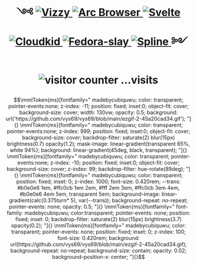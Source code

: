 <!-- # <p  align="center"> ༺  ![:vizzy: ](https://cdn.discordapp.com/emojis/855518015553929236.png?quality=lossless&size=48 ) ![:arcWhite:](https://i.imgur.com/in6Uqg3.png ) ![:svelte:](https://cdn.discordapp.com/emojis/764128238225195059.png?quality=lossless&size=48) ![:cloudkid:](https://i.imgur.com/LGnaTIz.png) ![:fedoraslay:](https://cdn.discordapp.com/emojis/1114124802014322749.png?quality=lossless&size=48) ![:spline:](https://cdn.discordapp.com/emojis/887386191412998164.png?quality=lossless&size=48) ༻ </p> -->

<h1 align="center">
  <span>༺</span>
  <a href="https://vizzy.cubiq.dev" target="_blank">
    <picture>
      <source media="(prefers-color-scheme: dark)" srcset="https://i.imgur.com/5n98woC.png">
      <source media="(prefers-color-scheme: light)" srcset="https://i.imgur.com/NovXoL9.png">
      <img alt="Vizzy" src="https://i.imgur.com/5n98woC.png">
    </picture>
  </a>
  <a href="https://arc.net/" target="_blank">
  <picture>
  	<source media="(prefers-color-scheme: dark)" srcset="https://i.imgur.com/yfh19VV.png">
    <source media="(prefers-color-scheme: light)" srcset="https://i.imgur.com/WF96E9W.png">
    <img alt="Arc Browser" src="https://cdn.discordapp.com/emojis/1016905341218328596.png?quality=lossless&size=48">
  </picture>
  </a>
  <a href="https://svelte.dev/" target="_blank">
  <picture>
    <source media="(prefers-color-scheme: dark)" srcset="https://i.imgur.com/ov46xih.png">
    <source media="(prefers-color-scheme: light)" srcset="https://i.imgur.com/YSsNujB.png">
    <img alt="Svelte" src="https://i.imgur.com/ov46xih.png">
  </picture>
  </a>
  <a href="https://www.youtube.com/cloudkid" target="_blank">
  <picture>
    <source media="(prefers-color-scheme: dark)" srcset="https://i.imgur.com/gZKi6iH.png">
    <source media="(prefers-color-scheme: light)" srcset="https://i.imgur.com/foCaUio.png">
    <img alt="Cloudkid" src="https://i.imgur.com/gZKi6iH.png">
  </picture>
  </a>
  <a href="https://fedoraproject.org/" target="_blank">
    <img alt="Fedora-slay" src="https://i.imgur.com/e6a3t4p.png">
  </a>
  <a href="https://spline.design/" target="_blank">
    <img alt="Spline" src="https://i.imgur.com/0VASlKm.png">
  </a>
  <span>༻</span>
</h1>
  
<!--
<details><summary>my popular gists:</summary>

# <p  align="center"> [![Gist Card](https://github-readme-stats.vercel.app/api/gist?id=71f1152be6d8a5c8b6038db39a915d74)](https://gist.github.com/TheCubiq/71f1152be6d8a5c8b6038db39a915d74) </p><p  align="center">[![Gist Card](https://github-readme-stats.vercel.app/api/gist?id=b647e03b5d411a5df1d447dbe80ac298)](https://gist.github.com/TheCubiq/b647e03b5d411a5df1d447dbe80ac298) </p>

</details>
-->
  

# <p  align="center"> ![visitor counter](https://count.getloli.com/get/@TheCubiq) ...visits</p>

<!-- 
  gotta do it till it works 💀
  shoutout to @iGerman00 for showing me this <3

  patched, keeping, one day maybe..
-->
```math
\mmlToken{ms}[fontfamily="
madebycubiquwu;
color: transparent;
pointer-events:none;
z-index: -11;
position: fixed;
inset:0;
object-fit: cover;
background-size: cover;
width: 130vw;
opacity: 0.5;
background: url('https://github.com/vys69/vys69/blob/main/ezgif-2-45a20cad34.gif');
"]{}

\mmlToken{ms}[fontfamily="
madebycubiquwu;
color: transparent;
pointer-events:none;
z-index: 999;
position: fixed;
inset:0;
object-fit: cover;
background-size: cover;
backdrop-filter: saturate(2) blur(15px) brightness(0.7) opacity(1.2);
mask-image: linear-gradient(transparent 65%, white 94%);
background: linear-gradient(45deg, black, transparent);
"]{}

\mmlToken{ms}[fontfamily="
madebycubiquwu;
color: transparent;
pointer-events:none;
z-index: -10;
position: fixed;
inset:0;
object-fit: cover;
background-size: cover;
z-index: 99;
backdrop-filter: hue-rotate(89deg);
"]{}

\mmlToken{ms}[fontfamily="
madebycubiquwu;
color: transparent;
position: fixed;
inset: 0;
z-index: 1000;
font-size: 0.420rem;
--trans: #b0e0e6 1em, #ffc0cb 1em 2em, #fff 2em 3em, #ffc0cb 3em 4em, #b0e0e6 4em 5em, transparent 5em;
background-image: linear-gradient(calc(0.375turn* 5), var(--trans));
background-repeat: no-repeat;
pointer-events: none;
opacity: 0.5;
"]{}

\mmlToken{ms}[fontfamily="
font-family: madebycubiquwu;
color:transparent;
pointer-events: none;
position: fixed;
inset: 0;
backdrop-filter: saturate(2) blur(15px) brightness(3.7) opacity(0.2);
"]{}

\mmlToken{ms}[fontfamily="
madebycubiquwu;
color: transparent;
pointer-events: none;
position: fixed;
inset: 0;
z-index: 100;
font-size: 0.420rem;
background: url(https://github.com/vys69/vys69/blob/main/ezgif-2-45a20cad34.gif);
background-repeat: no-repeat;
background-size: contain;
opacity: 0.02;
background-position-x: center;
"]{}
```
